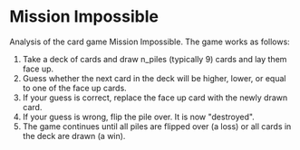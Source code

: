 # Mission Impossible

Analysis of the card game Mission Impossible. The game works as follows:

1. Take a deck of cards and draw n_piles (typically 9) cards and lay them face up.
2. Guess whether the next card in the deck will be higher, lower, or equal to one of the face up cards.
3. If your guess is correct, replace the face up card with the newly drawn card.
4. If your guess is wrong, flip the pile over. It is now "destroyed".
5. The game continues until all piles are flipped over (a loss) or all cards in the deck are drawn (a win).
